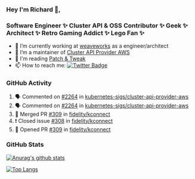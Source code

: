### Hey I'm Richard 👋, 

<h3 align="left">Software Engineer ✨ Cluster API & OSS Contributor ✨ Geek ✨ Architect ✨ Retro Gaming Addict ✨ Lego Fan ✨</h3>

- 🔭 I’m currently working at [weaveworks](https://github.com/weaveworks) as a engineer/architect
- 👯 I’m a maintainer of [Cluster API Provider AWS](https://github.com/kubernetes-sigs/cluster-api-provider-aws)
- 💬 I'm reading [Patch & Tweak](https://bjooks.com/products/patch-tweak-exploring-modular-synthesis)
- 📫 How to reach me: [![Twitter Badge](https://img.shields.io/badge/-@fruit_case-00acee?style=flat&logo=Twitter&logoColor=white)](https://twitter.com/intent/follow?screen_name=fruit_case "Follow on Twitter")

### GitHub Activity 

<!--START_SECTION:activity-->
1. 🗣 Commented on [#2264](https://github.com/kubernetes-sigs/cluster-api-provider-aws/issues/2264) in [kubernetes-sigs/cluster-api-provider-aws](https://github.com/kubernetes-sigs/cluster-api-provider-aws)
2. 🗣 Commented on [#2264](https://github.com/kubernetes-sigs/cluster-api-provider-aws/issues/2264) in [kubernetes-sigs/cluster-api-provider-aws](https://github.com/kubernetes-sigs/cluster-api-provider-aws)
3. 🎉 Merged PR [#309](https://github.com/fidelity/kconnect/pull/309) in [fidelity/kconnect](https://github.com/fidelity/kconnect)
4. ❗️ Closed issue [#308](https://github.com/fidelity/kconnect/issues/308) in [fidelity/kconnect](https://github.com/fidelity/kconnect)
5. 💪 Opened PR [#309](https://github.com/fidelity/kconnect/pull/309) in [fidelity/kconnect](https://github.com/fidelity/kconnect)
<!--END_SECTION:activity-->

### GitHub Stats

[![Anurag's github stats](https://github-readme-stats.vercel.app/api?username=richardcase&count_private=true&show_icons=true)](https://github.com/anuraghazra/github-readme-stats)

[![Top Langs](https://github-readme-stats.vercel.app/api/top-langs/?username=richardcase&hide=html&layout=compact)](https://github.com/anuraghazra/github-readme-stats)
